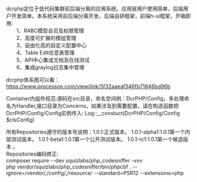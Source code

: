 dcrphp定位于低代码集群前后端分离的应用系统。应用层用户使用简单，后端用户开发简单。本系统采用前后端分离开发，后端自研框架，前端h-ui框架，开箱即用:  
　　1、RABC模型会员及权限管理  
　　2、高度可扩展的模组管理  
　　3、自由化高的自定义配置中心  
　　4、Table Edit任意表管理  
　　5、API中心集成文档及在线测试  
　　6、集成graylog日志集中管理  
  
dcrphp体系图可以看：https://www.processon.com/view/link/5f32aaeaf346fb71846bd96b  

Container内组件规范:源码在src目录，命名空间例：DcrPHP/Config，多处理命名为Handler,接口目录为Concerns，如果涉及到需要配置，请在构造函数把DcrPHP/Config/Config实例传入:
Log::__constuct(DcrPHP/Config/Config $clsConfig)  

所有Repositories遵守的版本号说明：1.0.1:正式版本。 1.0.1-alpha1:1.0.1第一个内部测试版本。 1.0.1-beta1:1.0.1第一个公开测试版本。 1.0.1-rc1:1.0.1第一个候选版本 。  
Repositories编码修正:  
composer require --dev squizlabs/php_codesniffer -vvv  
php vendor/squizlabs/php_codesniffer/bin/phpcbf . --ignore=/vendor/,/config/,/resource/ --standard=PSR12 --extensions=php  
